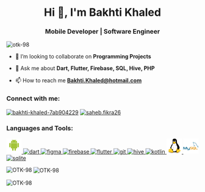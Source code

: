 <h1 align="center">Hi 👋, I'm Bakhti Khaled</h1>
<h3 align="center">Mobile Developer | Software Engineer</h3>

<p align="left"> <img src="https://komarev.com/ghpvc/?username=otk-98&label=Profile%20views&color=0e75b6&style=flat" alt="otk-98" /> </p>

- 👯 I’m looking to collaborate on **Programming Projects**

- 💬 Ask me about **Dart, Flutter, Firebase, SQL, Hive, PHP**

- 📫 How to reach me **Bakhti.Khaled@hotmail.com**

<h3 align="left">Connect with me:</h3>
<p align="left">
<a href="https://linkedin.com/in/bakhti-khaled-7ab904229" target="blank"><img align="center" src="https://raw.githubusercontent.com/rahuldkjain/github-profile-readme-generator/master/src/images/icons/Social/linked-in-alt.svg" alt="bakhti-khaled-7ab904229" height="30" width="40" /></a>
<a href="https://fb.com/saheb.fikra26" target="blank"><img align="center" src="https://raw.githubusercontent.com/rahuldkjain/github-profile-readme-generator/master/src/images/icons/Social/facebook.svg" alt="saheb.fikra26" height="30" width="40" /></a>
</p>

<h3 align="left">Languages and Tools:</h3>
<p align="left"> <a href="https://developer.android.com" target="_blank" rel="noreferrer"> <img src="https://raw.githubusercontent.com/devicons/devicon/master/icons/android/android-original-wordmark.svg" alt="android" width="40" height="40"/> </a> <a href="https://dart.dev" target="_blank" rel="noreferrer"> <img src="https://www.vectorlogo.zone/logos/dartlang/dartlang-icon.svg" alt="dart" width="40" height="40"/> </a> <a href="https://www.figma.com/" target="_blank" rel="noreferrer"> <img src="https://www.vectorlogo.zone/logos/figma/figma-icon.svg" alt="figma" width="40" height="40"/> </a> <a href="https://firebase.google.com/" target="_blank" rel="noreferrer"> <img src="https://www.vectorlogo.zone/logos/firebase/firebase-icon.svg" alt="firebase" width="40" height="40"/> </a> <a href="https://flutter.dev" target="_blank" rel="noreferrer"> <img src="https://www.vectorlogo.zone/logos/flutterio/flutterio-icon.svg" alt="flutter" width="40" height="40"/> </a> <a href="https://git-scm.com/" target="_blank" rel="noreferrer"> <img src="https://www.vectorlogo.zone/logos/git-scm/git-scm-icon.svg" alt="git" width="40" height="40"/> </a> <a href="https://hive.apache.org/" target="_blank" rel="noreferrer"> <img src="https://www.vectorlogo.zone/logos/apache_hive/apache_hive-icon.svg" alt="hive" width="40" height="40"/> </a> <a href="https://kotlinlang.org" target="_blank" rel="noreferrer"> <img src="https://www.vectorlogo.zone/logos/kotlinlang/kotlinlang-icon.svg" alt="kotlin" width="40" height="40"/> </a> <a href="https://www.linux.org/" target="_blank" rel="noreferrer"> <img src="https://raw.githubusercontent.com/devicons/devicon/master/icons/linux/linux-original.svg" alt="linux" width="40" height="40"/> </a> <a href="https://www.mysql.com/" target="_blank" rel="noreferrer"> <img src="https://raw.githubusercontent.com/devicons/devicon/master/icons/mysql/mysql-original-wordmark.svg" alt="mysql" width="40" height="40"/> </a> <a href="https://www.sqlite.org/" target="_blank" rel="noreferrer"> <img src="https://www.vectorlogo.zone/logos/sqlite/sqlite-icon.svg" alt="sqlite" width="40" height="40"/> </a> </p>

<p><img align="left" src="https://github-readme-stats.vercel.app/api/top-langs?username=OTK-98&show_icons=true&locale=en&layout=compact" alt="OTK-98" /></p>

<p>&nbsp;<img align="center" src="https://github-readme-stats.vercel.app/api?username=OTK-98&show_icons=true&locale=en" alt="OTK-98" /></p>

<p><img align="center" src="https://github-readme-streak-stats.herokuapp.com/?user=OTK-98&" alt="OTK-98" /></p>
